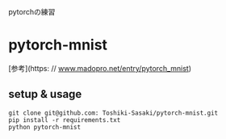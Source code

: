 pytorchの練習

# pytorch-mnist
[参考](https: // www.madopro.net/entry/pytorch_mnist)

## setup & usage
```
git clone git@github.com: Toshiki-Sasaki/pytorch-mnist.git
pip install -r requirements.txt
python pytorch-mnist
```
